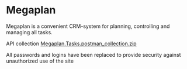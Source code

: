 # Megaplan

Megaplan is a convenient CRM-system for planning, controlling and managing all tasks. 


API collection
[Megaplan.Tasks.postman_collection.zip](https://github.com/KattyNemka/Megaplan/files/7779232/Megaplan.Tasks.postman_collection.zip)


All passwords and logins have been replaced to provide security against unauthorized use of the site 
